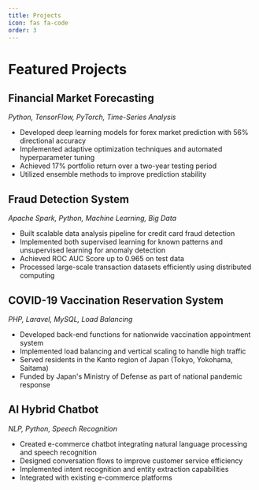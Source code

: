 ```yaml
---
title: Projects
icon: fas fa-code
order: 3
---
```


# Featured Projects

## Financial Market Forecasting
*Python, TensorFlow, PyTorch, Time-Series Analysis*

- Developed deep learning models for forex market prediction with 56% directional accuracy
- Implemented adaptive optimization techniques and automated hyperparameter tuning
- Achieved 17% portfolio return over a two-year testing period
- Utilized ensemble methods to improve prediction stability

## Fraud Detection System
*Apache Spark, Python, Machine Learning, Big Data*

- Built scalable data analysis pipeline for credit card fraud detection
- Implemented both supervised learning for known patterns and unsupervised learning for anomaly detection
- Achieved ROC AUC Score up to 0.965 on test data
- Processed large-scale transaction datasets efficiently using distributed computing

## COVID-19 Vaccination Reservation System
*PHP, Laravel, MySQL, Load Balancing*

- Developed back-end functions for nationwide vaccination appointment system
- Implemented load balancing and vertical scaling to handle high traffic
- Served residents in the Kanto region of Japan (Tokyo, Yokohama, Saitama)
- Funded by Japan's Ministry of Defense as part of national pandemic response

## AI Hybrid Chatbot
*NLP, Python, Speech Recognition*

- Created e-commerce chatbot integrating natural language processing and speech recognition
- Designed conversation flows to improve customer service efficiency
- Implemented intent recognition and entity extraction capabilities
- Integrated with existing e-commerce platforms